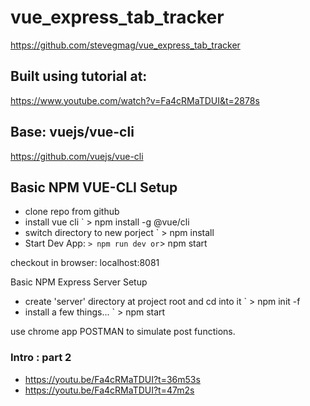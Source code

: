 # vue_express_tab_tracker

<https://github.com/stevegmag/vue_express_tab_tracker>

## Built using tutorial at:
https://www.youtube.com/watch?v=Fa4cRMaTDUI&t=2878s

## Base: vuejs/vue-cli
<https://github.com/vuejs/vue-cli>


## Basic NPM VUE-CLI Setup

- clone repo from github
- install vue cli
` > npm install -g @vue/cli
- switch directory to new porject
` > npm install
- Start Dev App:
` > npm run dev
or
 `> npm start

checkout in browser: localhost:8081

Basic NPM Express Server Setup
- create 'server' directory at project root and cd into it
` > npm init -f
- install a few things...
` > npm start

use chrome app POSTMAN to simulate post functions.


### Intro : part 2
- https://youtu.be/Fa4cRMaTDUI?t=36m53s
- https://youtu.be/Fa4cRMaTDUI?t=47m2s